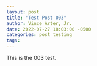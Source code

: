 ```yaml
---
layout: post
title: "Test Post 003"
author: Vince Arter, Jr.
date: 2022-07-27 18:03:00 -0500
categories: post testing
tags: 
---
```

This is the 003 test.